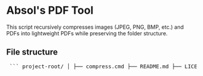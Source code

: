 # Absol's PDF Tool
This script recursively compresses images (JPEG, PNG, BMP, etc.) and PDFs into lightweight PDFs while preserving the folder structure.

## File structure

<pre> ``` project-root/ │ ├── compress.cmd ├── README.md ├── LICENSE ├── /tools/ │ ├── ImageMagick/ │ └── Ghostscript/ ├── /input/ │ ├── vacation/ │ │ └── photo.jpg │ └── scans/ │ └── file.pdf └── /output/ ├── vacation/ │ └── photo.pdf └── scans/ └── file.pdf ``` </pre>
